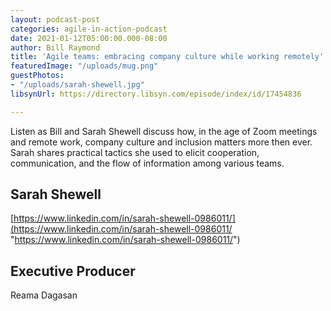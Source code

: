 ```yaml
---
layout: podcast-post
categories: agile-in-action-podcast
date: 2021-01-12T05:00:00.000-08:00
author: Bill Raymond
title: 'Agile teams: embracing company culture while working remotely'
featuredImage: "/uploads/mug.png"
guestPhotos:
- "/uploads/sarah-shewell.jpg"
libsynUrl: https://directory.libsyn.com/episode/index/id/17454836

---
```

Listen as Bill and Sarah Shewell discuss how, in the age of Zoom meetings and remote work, company culture and inclusion matters more then ever. Sarah shares practical tactics she used to elicit cooperation, communication, and the flow of information among various teams.

## Sarah Shewell

[https://www.linkedin.com/in/sarah-shewell-0986011/](https://www.linkedin.com/in/sarah-shewell-0986011/ "https://www.linkedin.com/in/sarah-shewell-0986011/")

## Executive Producer

Reama Dagasan